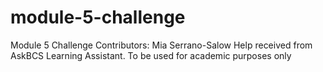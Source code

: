 # module-5-challenge
Module 5 Challenge
Contributors: Mia Serrano-Salow
Help received from AskBCS Learning Assistant.
To be used for academic purposes only
